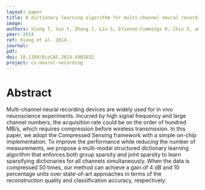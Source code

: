```yaml
---
layout: paper
title: A dictionary learning algorithm for multi-channel neural recordings
image:
authors: Xiong T, Suo Y, Zhang J, Liu S, Etienne-Cummings R, Chin S, and Tran TD.
year: 2014
ref: Xiong et al. 2014.
journal:
pdf:
doi: 10.1109/BioCAS.2014.6981632
project: cs-neural-recording
---
```


# Abstract
Multi-channel neural recording devices are widely used for in vivo neuroscience experiments. Incurred by high signal frequency and large channel numbers, the acquisition rate could be on the order of hundred MB/s, which requires compression before wireless transmission. In this paper, we adopt the Compressed Sensing framework with a simple on-chip implementation. To improve the performance while reducing the number of measurements, we propose a multi-modal structured dictionary learning algorithm that enforces both group sparsity and joint sparsity to learn sparsifying dictionaries for all channels simultaneously. When the data is compressed 50 times, our method can achieve a gain of 4 dB and 10 percentage units over state-of-art approaches in terms of the reconstruction quality and classification accuracy, respectively.
